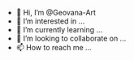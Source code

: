 - 👋 Hi, I’m @Geovana-Art
- 👀 I’m interested in ...
- 🌱 I’m currently learning ...
- 💞️ I’m looking to collaborate on ...
- 📫 How to reach me ...

<!---
Geovana-Art/Geovana-Art is a ✨ special ✨ repository because its `README.md` (this file) appears on your GitHub profile.
You can click the Preview link to take a look at your changes.
--->
